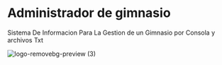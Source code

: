# Administrador de gimnasio
Sistema De Informacion Para La Gestion de un Gimnasio por Consola y archivos Txt

![logo-removebg-preview (3)](https://user-images.githubusercontent.com/89551043/181317438-bd053617-af68-4144-ad3f-99c54b16bf86.png)
